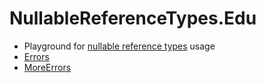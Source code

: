 # NullableReferenceTypes.Edu
 - Playground for [nullable reference types](https://docs.microsoft.com/en-us/dotnet/csharp/tutorials/nullable-reference-types) usage
 - [Errors](https://praeclarum.org/2018/12/17/nullable-reference-types.html)
 - [MoreErrors](https://cezarypiatek.github.io/post/non-nullable-references-in-dotnet-core/)
